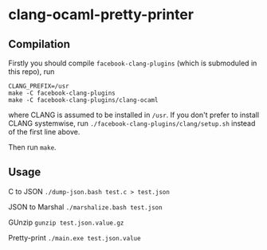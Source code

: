 # clang-ocaml-pretty-printer

## Compilation

Firstly you should compile `facebook-clang-plugins` (which is submoduled in this repo), run
```
CLANG_PREFIX=/usr
make -C facebook-clang-plugins
make -C facebook-clang-plugins/clang-ocaml
```
where CLANG is assumed to be installed in `/usr`.
If you don't prefer to install CLANG systemwise,
run `./facebook-clang-plugins/clang/setup.sh` instead of the first line above.

Then run `make`.

## Usage
C to JSON
`./dump-json.bash test.c > test.json`

JSON to Marshal
`./marshalize.bash test.json`

GUnzip
`gunzip test.json.value.gz`

Pretty-print
`./main.exe test.json.value`